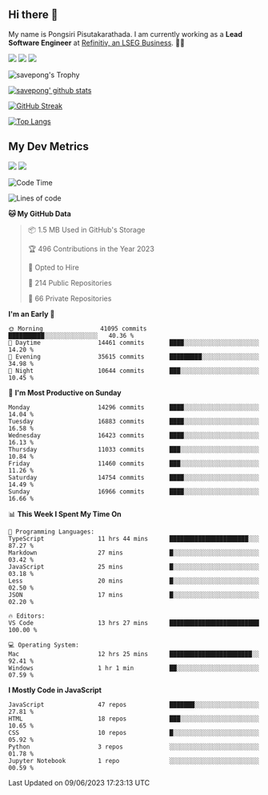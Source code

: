 ## Hi there 👋

My name is Pongsiri Pisutakarathada. I am currently working as a **Lead Software Engineer** at [Refinitiv, an LSEG Business](https://www.refinitiv.com). 👨‍💻

[<img src="https://img.shields.io/badge/pongsiri.pisutakarathada.com-%230077B5.svg?&style=for-the-badge&color=orange" />](https://pongsiri.pisutakarathada.com)
[<img src="https://img.shields.io/badge/apps.saveworld.co-%230077B5.svg?&style=for-the-badge&color=2aa889" />](https://apps.saveworld.co)
[<img src="https://img.shields.io/badge/linkedin-%230077B5.svg?&style=for-the-badge&logo=linkedin&logoColor=white" />](https://www.linkedin.com/in/savepong)

![savepong's Trophy](https://github-profile-trophy.vercel.app/?username=savepong&theme=flat&rank=SECRET,SSS,SS,S,AAA,AA,A&margin-w=15&no-bg=true&no-frame=true)

[![savepong' github stats](https://github-readme-stats.vercel.app/api?username=savepong&show_icons=true&count_private=true&theme=gotham&hide_border=true&bg_color=00000000&text_color=768390FF)](https://pongsiri.pisutakarathada.com/posts/stats)

[![GitHub Streak](https://github-readme-streak-stats.herokuapp.com?user=savepong&theme=gotham&hide_border=true&background=00000000&dates=768390FF)](https://pongsiri.pisutakarathada.com/posts/stats)

[![Top Langs](https://github-readme-stats.vercel.app/api/top-langs/?username=savepong&layout=compact&langs_count=10&theme=gotham&hide_border=true&bg_color=00000000&text_color=768390FF)](https://pongsiri.pisutakarathada.com/posts/stats)

<!-- [![savepong's wakatime stats](https://github-readme-stats.vercel.app/api/wakatime?username=@savepong&layout=default&theme=gotham&hide_border=true&bg_color=00000000&text_color=768390FF)](https://pongsiri.pisutakarathada.com/posts/stats) -->

## My Dev Metrics

[![](https://komarev.com/ghpvc/?username=savepong&color=blue&label=Profile%20Views)](https://github.com/savepong)
[![](https://img.shields.io/github/followers/savepong?label=GitHub%20Followers)](https://github.com/savepong)

<!--START_SECTION:waka-->
![Code Time](http://img.shields.io/badge/Code%20Time-1%2C273%20hrs%2051%20mins-blue)

![Lines of code](https://img.shields.io/badge/From%20Hello%20World%20I%27ve%20Written-58.1%20million%20lines%20of%20code-blue)

**🐱 My GitHub Data** 

> 📦 1.5 MB Used in GitHub's Storage 
 > 
> 🏆 496 Contributions in the Year 2023
 > 
> 💼 Opted to Hire
 > 
> 📜 214 Public Repositories 
 > 
> 🔑 66 Private Repositories 
 > 
**I'm an Early 🐤** 

```text
🌞 Morning                41095 commits       ██████████░░░░░░░░░░░░░░░   40.36 % 
🌆 Daytime                14461 commits       ████░░░░░░░░░░░░░░░░░░░░░   14.20 % 
🌃 Evening                35615 commits       █████████░░░░░░░░░░░░░░░░   34.98 % 
🌙 Night                  10644 commits       ███░░░░░░░░░░░░░░░░░░░░░░   10.45 % 
```
📅 **I'm Most Productive on Sunday** 

```text
Monday                   14296 commits       ████░░░░░░░░░░░░░░░░░░░░░   14.04 % 
Tuesday                  16883 commits       ████░░░░░░░░░░░░░░░░░░░░░   16.58 % 
Wednesday                16423 commits       ████░░░░░░░░░░░░░░░░░░░░░   16.13 % 
Thursday                 11033 commits       ███░░░░░░░░░░░░░░░░░░░░░░   10.84 % 
Friday                   11460 commits       ███░░░░░░░░░░░░░░░░░░░░░░   11.26 % 
Saturday                 14754 commits       ████░░░░░░░░░░░░░░░░░░░░░   14.49 % 
Sunday                   16966 commits       ████░░░░░░░░░░░░░░░░░░░░░   16.66 % 
```


📊 **This Week I Spent My Time On** 

```text
💬 Programming Languages: 
TypeScript               11 hrs 44 mins      ██████████████████████░░░   87.27 % 
Markdown                 27 mins             █░░░░░░░░░░░░░░░░░░░░░░░░   03.42 % 
JavaScript               25 mins             █░░░░░░░░░░░░░░░░░░░░░░░░   03.18 % 
Less                     20 mins             █░░░░░░░░░░░░░░░░░░░░░░░░   02.50 % 
JSON                     17 mins             █░░░░░░░░░░░░░░░░░░░░░░░░   02.20 % 

🔥 Editors: 
VS Code                  13 hrs 27 mins      █████████████████████████   100.00 % 

💻 Operating System: 
Mac                      12 hrs 25 mins      ███████████████████████░░   92.41 % 
Windows                  1 hr 1 min          ██░░░░░░░░░░░░░░░░░░░░░░░   07.59 % 
```

**I Mostly Code in JavaScript** 

```text
JavaScript               47 repos            ███████░░░░░░░░░░░░░░░░░░   27.81 % 
HTML                     18 repos            ███░░░░░░░░░░░░░░░░░░░░░░   10.65 % 
CSS                      10 repos            █░░░░░░░░░░░░░░░░░░░░░░░░   05.92 % 
Python                   3 repos             ░░░░░░░░░░░░░░░░░░░░░░░░░   01.78 % 
Jupyter Notebook         1 repo              ░░░░░░░░░░░░░░░░░░░░░░░░░   00.59 % 
```




 Last Updated on 09/06/2023 17:23:13 UTC
<!--END_SECTION:waka-->

<!--
**savepong/savepong** is a ✨ _special_ ✨ repository because its `README.md` (this file) appears on your GitHub profile.

Here are some ideas to get you started:

- 🔭 I’m currently working on WebComponents and TypeScript.
- 🌱 I’m currently learning ...
- 👯 I’m looking to collaborate on ...
- 🤔 I’m looking for help with ...
- 💬 Ask me about ...
- 📫 How to reach me: ...
- 😄 Pronouns: ...
- ⚡ Fun fact: ...
-->
